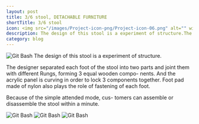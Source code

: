 ```yaml
---
layout: post
title: 3/6 stool, DETACHABLE FURNITURE
shortTitle: 3/6 stool
icon: <img src="/images/Project-icon-png/Project-icon-06.png" alt="" width="100"/>
description: The design of this stool is a experiment of structure.The designer separated each foot of the stool into two parts and joint them with different Rungs, forming 3 equal wooden compo- nents. And the acrylic panel is curving in order to lock 3 components together. Foot pad made of nylon also plays the role of fastening of each foot.
category: blog
---
```

![Git Bash](/WoodenStool-img/WoodenStool-img-01.jpg)
The design of this stool is a experiment of structure.

The designer separated each foot of the stool into two parts and joint them with different Rungs, forming 3 equal wooden compo- nents. And the acrylic panel is curving in order to lock 3 components together. Foot pad made of nylon also plays the role of fastening of each foot.

Because of the simple attended mode, cus- tomers can assemble or disassemble the stool within a minute.


![Git Bash](/WoodenStool-img/WoodenStool-img-02.jpg)
![Git Bash](/WoodenStool-img/WoodenStool-img-03.jpg)
![Git Bash](/WoodenStool-img/WoodenStool-img-04.jpg)
